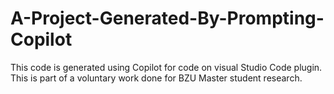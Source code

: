 # A-Project-Generated-By-Prompting-Copilot
This code is generated using Copilot for code on visual Studio Code plugin. This is part of a voluntary work done for BZU Master student research.
